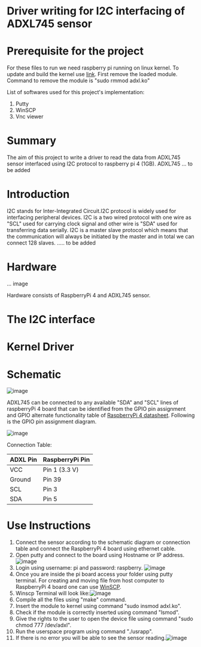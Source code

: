 # Driver writing for I2C interfacing of ADXL745 sensor

# Prerequisite for the project
  For these files to run we need raspberry pi running on linux kernel. To update and build the kernel use [link](https://www.raspberrypi.com/documentation/computers/linux_kernel.html). First remove the loaded module. 
  Command to remove the module is "sudo rmmod adxl.ko" 
  
  List of softwares used for this project's implementation:
  1. Putty
  2. WinSCP
  3. Vnc viewer
 
# Summary
  The aim of this project to write a driver to read the data from ADXL745 sensor interfaced using I2C protocol to raspberry pi 4 (1GB). ADXL745 ... to be added
  
# Introduction  
  I2C stands for Inter-Integrated Circuit.I2C protocol is widely used for interfacing peripheral devices. I2C is a two wired protocol with one wire as "SCL" used for carrying       clock signal and other wire is "SDA" used for transferring data serially. I2C is a master slave protocol which means that the communication will always be initiated by the         master and in total we can connect 128 slaves.
  ..... to be added
  
  
# Hardware
  
   ... image
  
  Hardware consists of RaspberryPi 4 and ADXL745 sensor.
  
# The I2C interface
  

# Kernel Driver
  

# Schematic 
  ![image](https://user-images.githubusercontent.com/91187808/145357407-c39e79d1-9e30-4f4d-bb4e-ba7854d7fe6a.png)

  ADXL745 can be connected to any available "SDA" and "SCL" lines of raspberryPi 4 board that can be identified from the GPIO pin assignment and GPIO alternate functionality       table of [RaspberryPi 4 datasheet](https://datasheets.raspberrypi.com/rpi4/raspberry-pi-4-datasheet.pdf). 
  Following is the GPIO pin assignment diagram.
  
  ![image](https://user-images.githubusercontent.com/91187808/145344539-5158935a-cb20-44bf-bc89-94835e4d2372.png)
  
  Connection Table:
  
  | ADXL Pin | RaspberryPi Pin |
  | --- | --- |
  | VCC | Pin 1 (3.3 V)|
  | Ground | Pin 39 |
  | SCL | Pin 3 |
  | SDA | Pin 5|
  
 # Use Instructions
   1. Connect the sensor according to the schematic diagram or connection table and connect the RaspberryPi 4 board using ethernet cable.
   2. Open putty and connect to the board using Hostname or IP address.![image](https://user-images.githubusercontent.com/91187808/145359917-9f3e5310-ddf1-442f-b191-c72cf7c452ca.png)
   3. Login using username: pi and password: raspberry. ![image](https://user-images.githubusercontent.com/91187808/145360147-afe4627f-dc61-4708-a586-c68ff15f9d0c.png)
   4. Once you are inside the pi board access your folder using putty terminal. For creating and moving file from host computer to RaspberryPi 4 board one can use [WinSCP](https://winscp.net/eng/download.php).
   5. Winscp Terminal will look like:![image](https://user-images.githubusercontent.com/91187808/145360719-025f612f-0c51-450d-a408-77375727b1a1.png)
   6. Compile all the files using "make" command.
   7. Insert the module to kernel using command "sudo insmod adxl.ko".
   8. Check if the module is correctly inserted using command "lsmod".
   9. Give the rights to the user to open the device file using command "sudo chmod 777 /dev/adxl".
   10. Run the userspace program using command "./usrapp".
   11. If there is no error you will be able to see the sensor reading.![image](https://user-images.githubusercontent.com/91187808/145360991-494f856e-31d4-479a-8653-1f0aff9daae9.png)
   
   
 
  
 
  

  
   
  
  
